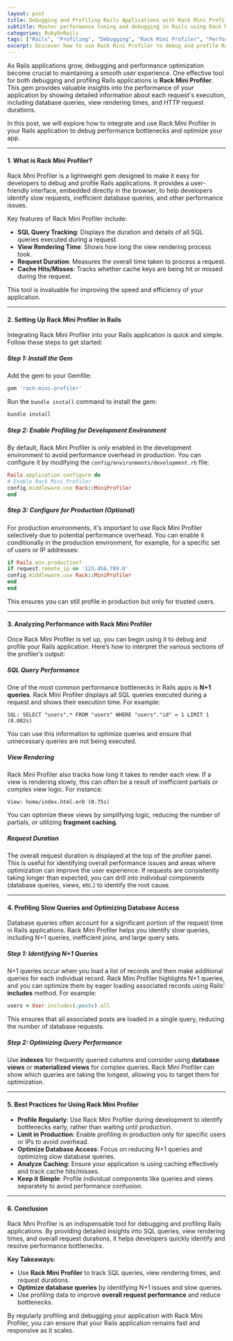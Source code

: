 ```yaml
---
layout: post
title: Debugging and Profiling Rails Applications with Rack Mini Profiler
subtitle: Master performance tuning and debugging in Rails using Rack Mini Profiler to boost your app's speed and efficiency
categories: RubyOnRails
tags: ["Rails", "Profiling", "Debugging", "Rack Mini Profiler", "Performance", "Optimization"]
excerpt: Discover how to use Rack Mini Profiler to debug and profile Rails applications, helping you identify performance bottlenecks and improve app efficiency.  
---
```



As Rails applications grow, debugging and performance optimization become crucial to maintaining a smooth user experience. One effective tool for both debugging and profiling Rails applications is **Rack Mini Profiler**. This gem provides valuable insights into the performance of your application by showing detailed information about each request's execution, including database queries, view rendering times, and HTTP request durations.

In this post, we will explore how to integrate and use Rack Mini Profiler in your Rails application to debug performance bottlenecks and optimize your app.

---

#### **1. What is Rack Mini Profiler?**
Rack Mini Profiler is a lightweight gem designed to make it easy for developers to debug and profile Rails applications. It provides a user-friendly interface, embedded directly in the browser, to help developers identify slow requests, inefficient database queries, and other performance issues.

Key features of Rack Mini Profiler include:
- **SQL Query Tracking**: Displays the duration and details of all SQL queries executed during a request.
- **View Rendering Time**: Shows how long the view rendering process took.
- **Request Duration**: Measures the overall time taken to process a request.
- **Cache Hits/Misses**: Tracks whether cache keys are being hit or missed during the request.

This tool is invaluable for improving the speed and efficiency of your application.

---

#### **2. Setting Up Rack Mini Profiler in Rails**
Integrating Rack Mini Profiler into your Rails application is quick and simple. Follow these steps to get started:

##### **Step 1: Install the Gem**
Add the gem to your Gemfile:  
```rb  
gem 'rack-mini-profiler'  
```

Run the `bundle install` command to install the gem:  
```sh  
bundle install  
```

##### **Step 2: Enable Profiling for Development Environment**
By default, Rack Mini Profiler is only enabled in the development environment to avoid performance overhead in production. You can configure it by modifying the `config/environments/development.rb` file:  
```ruby  
Rails.application.configure do
# Enable Rack Mini Profiler
config.middleware.use Rack::MiniProfiler  
end  
```

##### **Step 3: Configure for Production (Optional)**
For production environments, it's important to use Rack Mini Profiler selectively due to potential performance overhead. You can enable it conditionally in the production environment, for example, for a specific set of users or IP addresses:  
```ruby  
if Rails.env.production?  
if request.remote_ip == '123.456.789.0'  
config.middleware.use Rack::MiniProfiler  
end  
end  
```

This ensures you can still profile in production but only for trusted users.

---

#### **3. Analyzing Performance with Rack Mini Profiler**
Once Rack Mini Profiler is set up, you can begin using it to debug and profile your Rails application. Here’s how to interpret the various sections of the profiler’s output:

##### **SQL Query Performance**
One of the most common performance bottlenecks in Rails apps is **N+1 queries**. Rack Mini Profiler displays all SQL queries executed during a request and shows their execution time. For example:  
```  
SQL: SELECT "users".* FROM "users" WHERE "users"."id" = 1 LIMIT 1 (0.002s)  
```  
You can use this information to optimize queries and ensure that unnecessary queries are not being executed.

##### **View Rendering**
Rack Mini Profiler also tracks how long it takes to render each view. If a view is rendering slowly, this can often be a result of inefficient partials or complex view logic. For instance:  
```  
View: home/index.html.erb (0.75s)  
```  
You can optimize these views by simplifying logic, reducing the number of partials, or utilizing **fragment caching**.

##### **Request Duration**
The overall request duration is displayed at the top of the profiler panel. This is useful for identifying overall performance issues and areas where optimization can improve the user experience. If requests are consistently taking longer than expected, you can drill into individual components (database queries, views, etc.) to identify the root cause.

---

#### **4. Profiling Slow Queries and Optimizing Database Access**
Database queries often account for a significant portion of the request time in Rails applications. Rack Mini Profiler helps you identify slow queries, including N+1 queries, inefficient joins, and large query sets.

##### **Step 1: Identifying N+1 Queries**
N+1 queries occur when you load a list of records and then make additional queries for each individual record. Rack Mini Profiler highlights N+1 queries, and you can optimize them by eager loading associated records using Rails’ **includes** method. For example:  
```ruby  
users = User.includes(:posts).all  
```

This ensures that all associated posts are loaded in a single query, reducing the number of database requests.

##### **Step 2: Optimizing Query Performance**
Use **indexes** for frequently queried columns and consider using **database views** or **materialized views** for complex queries. Rack Mini Profiler can show which queries are taking the longest, allowing you to target them for optimization.

---

#### **5. Best Practices for Using Rack Mini Profiler**

- **Profile Regularly**: Use Rack Mini Profiler during development to identify bottlenecks early, rather than waiting until production.
- **Limit in Production**: Enable profiling in production only for specific users or IPs to avoid overhead.
- **Optimize Database Access**: Focus on reducing N+1 queries and optimizing slow database queries.
- **Analyze Caching**: Ensure your application is using caching effectively and track cache hits/misses.
- **Keep it Simple**: Profile individual components like queries and views separately to avoid performance confusion.

---

#### **6. Conclusion**
Rack Mini Profiler is an indispensable tool for debugging and profiling Rails applications. By providing detailed insights into SQL queries, view rendering times, and overall request durations, it helps developers quickly identify and resolve performance bottlenecks.

**Key Takeaways:**
- Use **Rack Mini Profiler** to track SQL queries, view rendering times, and request durations.
- **Optimize database queries** by identifying N+1 issues and slow queries.
- Use profiling data to improve **overall request performance** and reduce bottlenecks.

By regularly profiling and debugging your application with Rack Mini Profiler, you can ensure that your Rails application remains fast and responsive as it scales.

